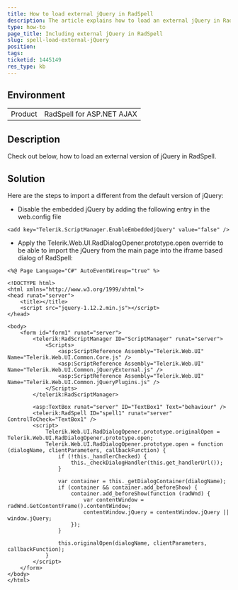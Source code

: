 ```yaml
---
title: How to load external jQuery in RadSpell
description: The article explains how to load an external jQuery in RadSpell and its dialog.
type: how-to
page_title: Including external jQuery in RadSpell
slug: spell-load-external-jQuery
position: 
tags: 
ticketid: 1445149
res_type: kb
---
```


## Environment
<table>
	<tbody>
		<tr>
			<td>Product</td>
			<td>RadSpell for ASP.NET AJAX</td>
		</tr>
	</tbody>
</table>


## Description
Check out below, how to load an external version of jQuery in RadSpell.

## Solution
Here are the steps to import a different from the default version of jQuery:

* Disable the embedded jQuery by adding the following entry in the web.config file

````web.config
<add key="Telerik.ScriptManager.EnableEmbeddedjQuery" value="false" />
````


* Apply the Telerik.Web.UI.RadDialogOpener.prototype.open override to be able to import the jQuery from the main page into the iframe based dialog of RadSpell:

````ASP.NET
<%@ Page Language="C#" AutoEventWireup="true" %>

<!DOCTYPE html>
<html xmlns="http://www.w3.org/1999/xhtml">
<head runat="server">
    <title></title>
    <script src="jquery-1.12.2.min.js"></script>
</head>

<body>
    <form id="form1" runat="server">
        <telerik:RadScriptManager ID="ScriptManager" runat="server">
            <Scripts>
                <asp:ScriptReference Assembly="Telerik.Web.UI" Name="Telerik.Web.UI.Common.Core.js" />
                <asp:ScriptReference Assembly="Telerik.Web.UI" Name="Telerik.Web.UI.Common.jQueryExternal.js" />
                <asp:ScriptReference Assembly="Telerik.Web.UI" Name="Telerik.Web.UI.Common.jQueryPlugins.js" />
            </Scripts>
        </telerik:RadScriptManager>

        <asp:TextBox runat="server" ID="TextBox1" Text="behaviour" />
        <telerik:RadSpell ID="spell1" runat="server" ControlToCheck="TextBox1" />
        <script>
            Telerik.Web.UI.RadDialogOpener.prototype.originalOpen = Telerik.Web.UI.RadDialogOpener.prototype.open;
            Telerik.Web.UI.RadDialogOpener.prototype.open = function (dialogName, clientParameters, callbackFunction) {
                if (!this._handlerChecked) {
                    this._checkDialogHandler(this.get_handlerUrl());
                }

                var container = this._getDialogContainer(dialogName);
                if (container && container.add_beforeShow) {
                    container.add_beforeShow(function (radWnd) {
                        var contentWindow = radWnd.GetContentFrame().contentWindow;
                        contentWindow.jQuery = contentWindow.jQuery || window.jQuery;
                    });
                }

                this.originalOpen(dialogName, clientParameters, callbackFunction);
            }
        </script>
    </form>
</body>
</html>

````


